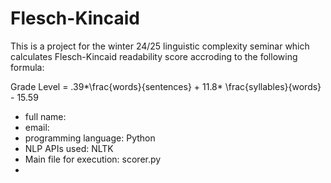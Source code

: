 # Flesch-Kincaid
This is a project for the winter 24/25 linguistic complexity seminar which calculates Flesch-Kincaid readability score accroding to the following formula:

Grade Level = .39*\frac{words}{sentences} + 11.8* \frac{syllables}{words} - 15.59

- full name: 
- email: 
- programming language: Python
- NLP APIs used: NLTK
- Main file for execution: scorer.py
-